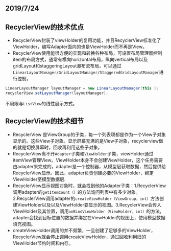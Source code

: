 ## 2019/7/24
## RecyclerView的技术优点
- RecyclerView封装了viewHolder的复用功能，并且RecyclerView标准化了ViewHolder，编写Adapter面向的也是ViewHolder而不再是View。
- RecyclerView使用能很方便的实现和转换各种布局，可设置布局管理器控制item的布局方式，通常有横向horizontal布局，纵向vertical布局以及gridLayout和staggeringLayout瀑布流布局，可以通过`LinearLayoutManager/GridLayoutManager/StaggeredGridLayoutManager`进行控制，
```java
LinearLayoutManager layoutManager = new LinearLayoutManager(this ); 
recyclerView.setLayoutManager(layoutManager); 
```
不局限与`ListView`的线性展示方式。

## RecyclerView的技术细节

- RecyclerView 是ViewGroup的子类，每一个列表项都是作为一个View子对象显示的。这些View子对象。显示屏幕充满的是View子对象，recyclerview做的就是切换屏幕时，回收再利用这些子对象。
- RecyclerView离不开`Adapter`子类和`ViewHolder`子类，viewHolder通过itemView管理View。ViewHolder本身不会创建ViewHolder，这个任务需要由adapter来完成的，adapter是一个控制器，从模型层获取数据，然后提供给RecyclerView显示。因此，adapter负责创建必要的ViewHolder，绑定ViewHolder至模型数据层.
- RecyclerView显示视图对象时，就会找到他的Adapter子类：1.RecyclerView调用adapter的`getItemCount（）`的方法询问列表中有多少对象。2.RecyclerView调用adapter的`createViewHolder（ViewGroup，int）`方法创建ViewHolder以及以及ViewHolder要显示的视图。3.RecyclerView会传入ViewHolder及其位置，调用`onBindViewHolder（ViewHolder，int）`的方法，adapter会找到目标位置的数据并绑定在ViewHolder的视图上，使用模型数据填充视图。
- createViewHolder调用的并不频繁，一旦创建了足够多的ViewHolder，RecyclerView就会停止调用createViewHolder，通过回收利用旧的ViewHolder节约时间和内存。
